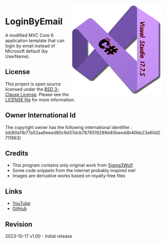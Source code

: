 <img src="/images/cSharp_17.7.5.png" align="right" height="290"/>

# LoginByEmail

A modified MVC Core 6 application template that can login by email instead of Microsoft default (by UserName).

## License

This project is open source licensed under the [BSD 3-Clause License](https://opensource.org/license/bsd-3-clause/).
Please see the [LICENSE file](/LICENSE.txt) for more information.

## Owner International Id

The copyright owner has the following international identifier :
iid{80a11b77a52aa9eeed80c9d37dcb7878519289d40beeddb40bb23a60d2711963}

## Credits

- This program contains only original work from [Sigma3Wolf](https://github.com/Sigma3Wolf).
- Some code snippets from the internet probably inspired me!
- Images are derivative works based on royalty-free files

## Links

- [YouTube](https://youtu.be/Sq-IvVWjuuA/)
- [GitHub](https://github.com/Sigma3Wolf/DesktopApp/)

## Revision

2023-10-17 v1.00 - Initial release
